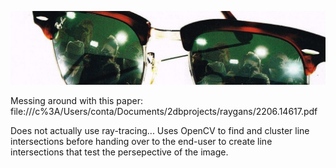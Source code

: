 ![RAYGANS](/assets/ohey.jpg)

Messing around with this paper: file:///c%3A/Users/conta/Documents/2dbprojects/raygans/2206.14617.pdf

Does not actually use ray-tracing... Uses OpenCV to find and cluster line intersections before handing over to the end-user to create line intersections that test the persepective of the image.